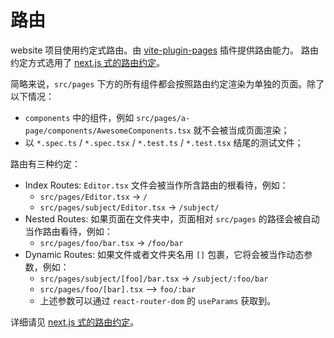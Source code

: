# 路由

website 项目使用约定式路由。由 [vite-plugin-pages](https://github.com/hannoeru/vite-plugin-pages) 插件提供路由能力。
路由约定方式选用了 [next.js 式的路由约定](https://nextjs.org/docs/routing/introduction)。

简略来说，`src/pages` 下方的所有组件都会按照路由约定渲染为单独的页面。除了以下情况：

- `components` 中的组件，例如 `src/pages/a-page/components/AwesomeComponents.tsx` 就不会被当成页面渲染；
- 以 `*.spec.ts` / `*.spec.tsx` / `*.test.ts` / `*.test.tsx` 结尾的测试文件；

路由有三种约定：

- Index Routes: `Editor.tsx` 文件会被当作所含路由的根看待，例如：
  - `src/pages/Editor.tsx` -> `/`
  - `src/pages/subject/Editor.tsx` -> `/subject/`
- Nested Routes: 如果页面在文件夹中，页面相对 `src/pages` 的路径会被自动当作路由看待，例如：
  - `src/pages/foo/bar.tsx` -> `/foo/bar`
- Dynamic Routes: 如果文件或者文件夹名用 `[]` 包裹，它将会被当作动态参数，例如：
  - `src/pages/subject/[foo]/bar.tsx` -> `/subject/:foo/bar`
  - `src/pages/foo/[bar].tsx` --> `foo/:bar`
  - 上述参数可以通过 `react-router-dom` 的 `useParams` 获取到。

详细请见 [next.js 式的路由约定](https://nextjs.org/docs/routing/introduction)。
